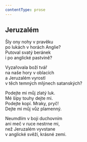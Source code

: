 ```yaml
---
contentType: prose
---
```


## Jeruzalém

Šly ony nohy v pravěku  
po lukách v horách Anglie?  
Putoval svatý beránek  
i po anglické pastvině?

Vyzařovala boží tvář  
na naše hory v oblacích  
a Jeruzalém vyrostl  
v těch temných mlýnech satanských?

Podejte mi můj zlatý luk.  
Mé šípy touhy dejte mi.  
Podejte kopí. Mraky, pryč!  
Dejte mi můj vůz plamenný.

Neumdlím v boji duchovním  
ani meč v ruce nestrne mi,  
než Jeruzalém vyvstane  
v anglické svěží, krásné zemi.
